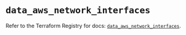 # `data_aws_network_interfaces`

Refer to the Terraform Registry for docs: [`data_aws_network_interfaces`](https://registry.terraform.io/providers/hashicorp/aws/6.7.0/docs/data-sources/network_interfaces).

